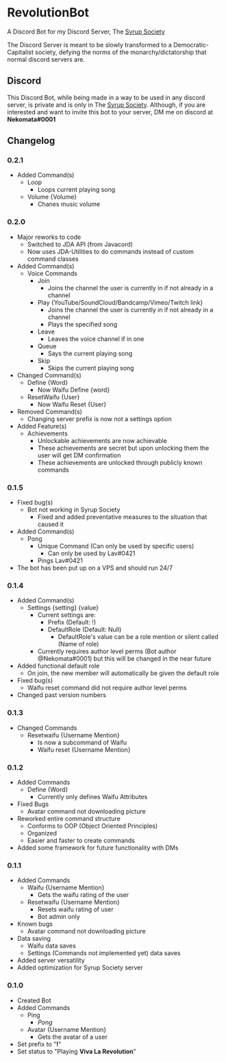 # RevolutionBot

A Discord Bot for my Discord Server, The [Syrup Society](https://discord.gg/8sq5pgc)

The Discord Server is meant to be slowly transformed to a Democratic-Capitalist society, defying the norms of the monarchy/dictatorship that normal discord servers are.

## Discord

This Discord Bot, while being made in a way to be used in any discord server, is private and is only in The [Syrup Society](https://discord.gg/8sq5pgc).
Although, if you are interested and want to invite this bot to your server, DM me on discord at **Nekomata#0001**

## Changelog

### 0.2.1

* Added Command(s)
	* Loop
		* Loops current playing song
	* Volume {Volume}
		* Chanes music volume

### 0.2.0

* Major reworks to code
	* Switched to JDA API (from Javacord)
	* Now uses JDA-Utilities to do commands instead of custom command classes
* Added Command(s)
	* Voice Commands
		* Join
			* Joins the channel the user is currently in if not already in a channel
		* Play {YouTube/SoundCloud/Bandcamp/Vimeo/Twitch link}
			* Joins the channel the user is currently in if not already in a channel
			* Plays the specified song
		* Leave
			* Leaves the voice channel if in one
		* Queue
			* Says the current playing song
		* Skip
			* Skips the current playing song
* Changed Command(s)
	* Define {Word}
		* Now Waifu Define {word}
	* ResetWaifu {User}
		* Now Waifu Reset {User}
* Removed Command(s)
	* Changing server prefix is now not a settings option
* Added Feature(s)
	* Achievements
		* Unlockable achievements are now achievable
		* These achievements are secret but upon unlocking them the user will get DM confirmation
		* These achievements are unlocked through publicly known commands

### 0.1.5

* Fixed bug(s)
	* Bot not working in Syrup Society
		* Fixed and added preventative measures to the situation that caused it
* Added Command(s)
	* Pong
		* Unique Command (Can only be used by specific users)
			* Can only be used by Lav#0421
		* Pings Lav#0421
* The bot has been put up on a VPS and should run 24/7

### 0.1.4

* Added Command(s)
	* Settings {setting} {value}
		* Current settings are:
			* Prefix (Default: !)
			* DefaultRole (Default: Null)
				* DefaultRole's value can be a role mention or silent called (Name of role)
		* Currently requires author level perms (Bot author @Nekomata#0001) but this will be changed in the near future
* Added functional default role
	* On join, the new member will automatically be given the default role
* Fixed bug(s)
	* Waifu reset command did not require author level perms
* Changed past version numbers


### 0.1.3

* Changed Commands
	* Resetwaifu {Username Mention}
		* Is now a subcommand of Waifu
		* Waifu reset {Username Mention}

### 0.1.2

* Added Commands
  	* Define {Word}
    	* Currently only defines Waifu Attributes
* Fixed Bugs
  	* Avatar command not downloading picture
* Reworked entire command structure
  	* Conforms to OOP (Object Oriented Principles)
  	* Organized
  	* Easier and faster to create commands
* Added some framework for future functionality with DMs

### 0.1.1

* Added Commands
  	* Waifu {Username Mention}
    	* Gets the waifu rating of the user
  	* Resetwaifu {Username Mention}
    	* Resets waifu rating of user
    	* Bot admin only
* Known bugs
  	* Avatar command not downloading picture
* Data saving
  	* Waifu data saves
  	* Settings (Commands not implemented yet) data saves
* Added server versatility
* Added optimization for Syrup Society server

### 0.1.0

* Created Bot
* Added Commands
  	* Ping
    	* *Pong*
  	* Avatar {Username Mention}
    	* Gets the avatar of a user
* Set prefix to "**!**"
* Set status to "Playing **Viva La Revolution**"
